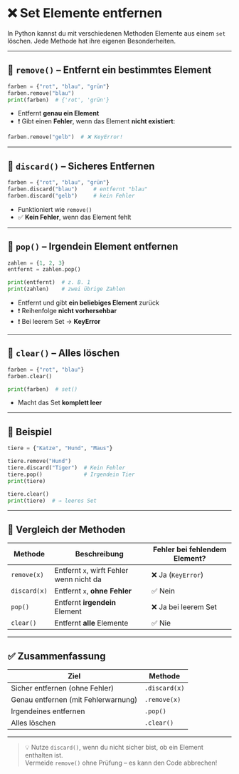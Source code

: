 # ❌ Set Elemente entfernen

In Python kannst du mit verschiedenen Methoden Elemente aus einem `set` löschen. Jede Methode hat ihre eigenen Besonderheiten.

---

## 🔹 `remove()` – Entfernt ein bestimmtes Element

```python
farben = {"rot", "blau", "grün"}
farben.remove("blau")
print(farben)  # {'rot', 'grün'}
```

- Entfernt **genau ein Element**
- ❗ Gibt einen **Fehler**, wenn das Element **nicht existiert**:

```python
farben.remove("gelb")  # ❌ KeyError!
```

---

## 🔸 `discard()` – Sicheres Entfernen

```python
farben = {"rot", "blau", "grün"}
farben.discard("blau")     # entfernt "blau"
farben.discard("gelb")     # kein Fehler
```

- Funktioniert wie `remove()`
- ✅ **Kein Fehler**, wenn das Element fehlt

---

## 🔻 `pop()` – Irgendein Element entfernen

```python
zahlen = {1, 2, 3}
entfernt = zahlen.pop()

print(entfernt)  # z. B. 1
print(zahlen)    # zwei übrige Zahlen
```

- Entfernt und gibt **ein beliebiges Element** zurück
- ❗ Reihenfolge **nicht vorhersehbar**
- ❗ Bei leerem Set → **KeyError**

---

## 🔄 `clear()` – Alles löschen

```python
farben = {"rot", "blau"}
farben.clear()

print(farben)  # set()
```

- Macht das Set **komplett leer**

---

## 🧪 Beispiel

```python
tiere = {"Katze", "Hund", "Maus"}

tiere.remove("Hund")
tiere.discard("Tiger")  # Kein Fehler
tiere.pop()             # Irgendein Tier
print(tiere)

tiere.clear()
print(tiere)  # → leeres Set
```

---

## 🧠 Vergleich der Methoden

| Methode     | Beschreibung                                | Fehler bei fehlendem Element? |
|-------------|---------------------------------------------|-------------------------------|
| `remove(x)` | Entfernt `x`, wirft Fehler wenn nicht da     | ❌ Ja (`KeyError`)            |
| `discard(x)`| Entfernt `x`, **ohne Fehler**                | ✅ Nein                       |
| `pop()`     | Entfernt **irgendein** Element               | ❌ Ja bei leerem Set          |
| `clear()`   | Entfernt **alle** Elemente                   | ✅ Nie                        |

---

## ✅ Zusammenfassung

| Ziel                                | Methode      |
|-------------------------------------|--------------|
| Sicher entfernen (ohne Fehler)      | `.discard(x)`|
| Genau entfernen (mit Fehlerwarnung) | `.remove(x)` |
| Irgendeines entfernen               | `.pop()`     |
| Alles löschen                       | `.clear()`   |

---

> 💡 Nutze `discard()`, wenn du nicht sicher bist, ob ein Element enthalten ist.  
> Vermeide `remove()` ohne Prüfung – es kann den Code abbrechen!